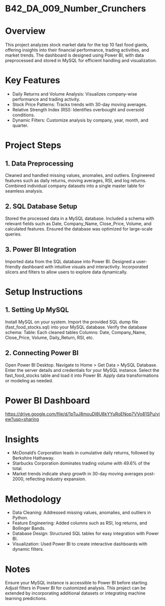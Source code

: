 # B42_DA_009_Number_Crunchers
# Overview
This project analyzes stock market data for the top 10 fast food giants, offering insights into their financial performance, trading activities, and market trends. The dashboard is designed using Power BI, with data preprocessed and stored in MySQL for efficient handling and visualization.

# Key Features
- Daily Returns and Volume Analysis: Visualizes company-wise performance and trading activity.
- Stock Price Patterns: Tracks trends with 30-day moving averages.
- Relative Strength Index (RSI): Identifies overbought and oversold conditions.
- Dynamic Filters: Customize analysis by company, year, month, and quarter.
  
# Project Steps
## 1. Data Preprocessing
Cleaned and handled missing values, anomalies, and outliers.
Engineered features such as daily returns, moving averages, RSI, and log returns.
Combined individual company datasets into a single master table for seamless analysis.
## 2. SQL Database Setup
Stored the processed data in a MySQL database.
Included a schema with relevant fields such as Date, Company_Name, Close_Price, Volume, and calculated features.
Ensured the database was optimized for large-scale queries.
## 3. Power BI Integration
Imported data from the SQL database into Power BI.
Designed a user-friendly dashboard with intuitive visuals and interactivity.
Incorporated slicers and filters to allow users to explore data dynamically.

# Setup Instructions
## 1. Setting Up MySQL
Install MySQL on your system.
Import the provided SQL dump file (fast_food_stocks.sql) into your MySQL database.
Verify the database schema:
Table: Each cleaned tables
Columns: Date, Company_Name, Close_Price, Volume, Daily_Return, RSI, etc.
## 2. Connecting Power BI
Open Power BI Desktop.
Navigate to Home > Get Data > MySQL Database.
Enter the server details and credentials for your MySQL instance.
Select the fast_food_stocks table and load it into Power BI.
Apply data transformations or modeling as needed.

# Power BI Dashboard
https://drive.google.com/file/d/1pTuJ8mouDl8U8kYYuRoENop7VVo81SPu/view?usp=sharing

# Insights
- McDonald’s Corporation leads in cumulative daily returns, followed by Berkshire Hathaway.
- Starbucks Corporation dominates trading volume with 49.6% of the total.
- Market trends indicate sharp growth in 30-day moving averages post-2000, reflecting industry expansion.

# Methodology
- Data Cleaning: Addressed missing values, anomalies, and outliers in Python.
- Feature Engineering: Added columns such as RSI, log returns, and Bollinger Bands.
- Database Design: Structured SQL tables for easy integration with Power BI.
- Visualization: Used Power BI to create interactive dashboards with dynamic filters.

# Notes
Ensure your MySQL instance is accessible to Power BI before starting.
Adjust filters in Power BI for customized analysis.
This project can be extended by incorporating additional datasets or integrating machine learning predictions.
